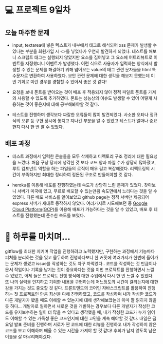 # 💻 프로젝트 9일차

## 오늘 마주한 문제

- input, textarea에 넣은 텍스트가 내부에서 태그로 해석되어 xss 문제가 발생할 수 있다는 부분을 회원가입 시 <>를 넣었다가 우연히 발견하게 되었다. 테스트를 해보니 스크립트 태그는 실행되지 않았지만 요소를 집어넣고 그 요소에 어트리뷰트로 이벤트를 지정했더니 이벤트가 발생했다. 이런 식으로 사용자가 입력하는 양식에서 발생할 수 있는 문제를 해결하기 위해 넘어오는 value의 태그 관련 문자들을 html 특수문자로 변환하여 사용하였다. 보안 관련 문제에 대한 생각을 해보지 못했는데 이번 기회로 이런 경우를 경험할 수 있어서 좋은 것 같다!

- 요청을 보내 폰트를 받아오는 것이 배포 후 적용되지 않아 정적 파일로 폰트를 가져와 사용할 수 있도록 추가하였다. 폰트는 성능상의 이슈도 발생할 수 있어 어떻게 사용하는 것이 좋은지에 대해 공부해봐야할 것 같다.

- 테스트를 진행하며 생각보다 짜잘한 오류들이 많이 발견되었다. 사소한 오타나 정규식의 오류 등 구현 당시에 놓치고 지나간 부분을 알 수 있었고 테스트가 얼마나 중요한지 다시 한 번 알 수 있었다.

## 배포 과정

- 테스트 과정에서 입력한 콘솔들을 모두 삭제하고 디렉토리 구조 정리에 대한 필요성을 느꼈다. 처음 구상 당시에 생각한 것 보다 코드 양과 파일 수가 상당히 많아졌고, 루트 컴포넌트 역할을 하는 파일들의 로직이 매우 길고 복잡해졌다. 리펙토링의 시간이 부족하지만 최대한 정리하여 정돈된 구조로 만들어야할 것 같다.

- heroku를 이용해 배포를 진행하였는데 속도가 상당히 느린 문제가 있었다. 찾아보니 서버가 미국에 있고, 무료로 배포할 수 있는만큼 속도면에서 느리다는 것을 알 수 있었다. 다른 배포 서비스를 알아보았고 github page는 정적 서버만 제공되어 express 서버가 재대로 동작하지 않았다. 여러가지로 시도해보던 중 [Google Cloud Platform(GCP)](https://cloud.google.com/free)를 이용해 배포가 가능하다는 것을 알 수 있었고, 배포 후 테스트를 진행했는데 준수한 속도를 보였다.

# 🤯 하루를 마치며…

gitflow를 최대한 지키며 작업을 진행하려고 노력했지만, 구현하는 과정에서 기능마다 피쳐를 분리하는 것을 잊고 몰두하여 진행하다보니 한 커밋에 여러가지가 한번에 들어가는 문제가 생겼고 issue를 작성하는 것도 자꾸 까먹었다.. 코드를 작성하는 것 만큼이나 문서 작업이나 기록을 남기는 것이 중요하다는 것을 이번 프로젝트를 진행하면서 느낄 수 있었고, 어제 들은 프로젝트 진행 방식에 대한 수업에서 다시 한 번 느낄 수 있었다. 또 나의 실력을 인지하고 기획한 내용을 구현하는데 어느정도의 시간이 걸리는지에 대한 감을 가지는 것도 중요할 것 같다. 프론트엔드의 코어인 자바스크립트를 활용하여 진행하는 첫 프로젝트인 만큼 최선을 다해 진행하였고, 코드를 작성하며 내가 작성한 코드가 다른 개발자가 봤을 때도 이해할 수 있는지에 대해 생각해보았는데 아마 잘 읽히지 않을 듯 하다… 개발자로 일하면서 새로운 것을 개발하는 경우보다 다른 개발자가 작성한 코드를 유지보수하는 일이 더 많을 수 있다고 생각했을 때, 내가 작성한 코드가 누가 읽어도 이해할 수 있는 가독성 좋은 코드인지에 대한 고민을 계속 해야할 것 같다. 내일은 금요일 발표 준비를 진행하며 서로가 짠 코드에 대한 리뷰를 진행하고 내가 작성하지 않은 코드를 보고 이해하며 배울 수 있는 시간을 가져야 할 것 같다! 후회가 남지 않도록 남은 이틀을 잘 마무리해야겠다.

